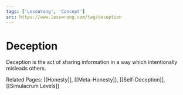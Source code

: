 ```yaml
---
tags: ['LessWrong', 'Concept']
src: https://www.lesswrong.com/tag/deception
---
```


# Deception
Deception is the act of sharing information in a way which intentionally misleads others.

Related Pages: [[Honesty]], [[Meta-Honesty]], [[Self-Deception]], [[Simulacrum Levels]]

